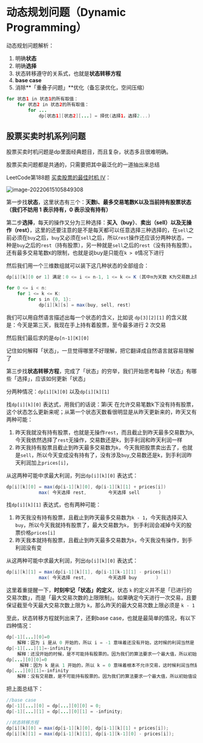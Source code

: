 # 动态规划问题（Dynamic Programming）

动态规划问题解析：

1. 明确**状态**
2. 明确**选择**
3. 状态转移遵守的关系式，也就是**状态转移方程**
4. **base case** 
5. 消除**「重叠子问题」**优化（备忘录优化，空间压缩）

```java
for 状态1 in 状态1的所有取值：
    for 状态2 in 状态2的所有取值：
        for ...
            dp[状态1][状态2][...] = 择优(选择1，选择2...)
```

## 股票买卖时机系列问题

股票买卖时机问题是dp里面经典题目，而且复杂，状态多且很难明确。

股票买卖问题都是共通的，只需要把其中最泛化的一道抽出来总结

LeetCode第188题 [买卖股票的最佳时机 IV](https://leetcode.cn/problems/best-time-to-buy-and-sell-stock-iv/)：

![image-20220615105849308](https://cajr-news-img.oss-cn-shenzhen.aliyuncs.com/img/image-20220615105849308.png)

第一步找**状态**，这里状态有三个：**天数i、最多交易笔数K以及当前持有股票状态（我们不妨用 1 表示持有，0 表示没有持有）**

第二步**选择**，每天的操作又分为三种选择：**买入（buy）**、**卖出（sell）**以及**无操作（rest）**，这里的还要注意的是不是每天都可以任意选择三种选择的，在`sell`之前必须在`buy`之后，`buy`又必须在`sell`之后，所以`rest`操作还应该分两种状态，一种是`buy`之后的`rest`（持有股票），另一种就是`sell`之后的`rest`（没有持有股票）。还有最多交易笔数`K`的限制，也就是说buy是只能在`k > 0`情况下进行

然后我们用一个三维数组就可以装下这几种状态的全部组合：

```java
dp[i][k][0 or 1] 满足：0 <= i <= n-1, 1 <= k <= K (其中n为天数 K为交易数上限 0和1代表是否持有股票)

for 0 <= i < n:
    for 1 <= k <= K:
        for s in {0, 1}:
            dp[i][k][s] = max(buy, sell, rest)
```

我们可以用自然语言描述出每一个状态的含义，比如说 `dp[3][2][1]` 的含义就是：今天是第三天，我现在手上持有着股票，至今最多进行 2 次交易

然后我们最后求的是`dp[n-1][K][0]` 

记住如何解释「状态」，一旦觉得哪里不好理解，把它翻译成自然语言就容易理解了

第三步找**状态转移方程**，完成了「状态」的穷举，我们开始思考每种「状态」有哪些「选择」，应该如何更新「状态」

分两种情况：`dp[i][k][0]` 以及`dp[i][k][1]`

找`dp[i][k][0]` 表达式，用我们的话说：第i天 在允许交易笔数k下没有持有股票，这个状态怎么更新来呢；从第一个状态天数看很明显是从昨天更新来的，昨天又有两种可能：

1. 昨天我就没有持有股票，也就是无操作`rest`，而且截止到昨天最多交易数为`k`,今天我依然选择了`rest`无操作，交易数还是k，到手利润和昨天利润一样
2. 昨天我持有股票且截止到昨天最多交易数为`k`，今天我把股票卖出去了，也就是`sell`，所以今天变成没有持有了，没有涉及`buy`,交易数还是k，到手利润昨天利润加上`prices[i]`，

从这两种可能中求最大利润，列出`dp[i][k][0]` 表达式：

```java
dp[i][k][0] = max(dp[i-1][k][0], dp[i-1][k][1] + prices[i])
    		max( 今天选择 rest,        今天选择 sell       )
```

找`dp[i][k][1]` 表达式，也有两种可能：

1. 昨天我没有持有股票，且截止到昨天最多交易数为`k - 1`，今天我选择买入`buy`，所以今天我就持有股票了，最大交易数为`k`， 到手利润会减掉今天的股票价格`prices[i]`
2. 昨天我本就持有股票，且截止到昨天最多交易数为`k`，今天我没有操作，到手利润没有变

从这两种可能中求最大利润，列出`dp[i][k][0]` 表达式：

```java
dp[i][k][1] = max(dp[i-1][k][1], dp[i-1][k-1][1] - prices[i])
    		max( 今天选择 rest,        今天选择 buy       )
```

这里着重提醒一下，**时刻牢记「状态」的定义**，状态 `k` 的定义并不是「已进行的交易次数」，而是「最大交易次数的上限限制」。如果确定今天进行一次交易，且要保证截至今天最大交易次数上限为 `k`，那么昨天的最大交易次数上限必须是 `k - 1`

至此，状态转移方程就列出来了，还剩base case，也就是最简单的情况，有以下四种情况：

```java
dp[-1][...][0]=0 
    解释：因为 i 是从 0 开始的，所以 i = -1 意味着还没有开始，这时候的利润当然是 0。
dp[-1][...][1]=-infinity
    解释：还没开始的时候，是不可能持有股票的。因为我们的算法要求一个最大值，所以初始值设为一个最小值，方便取最大值
dp[...][0][0]=0
     解释：因为 k 是从 1 开始的，所以 k = 0 意味着根本不允许交易，这时候利润当然是 0。
dp[...][0][1]=-infinity
    解释：没有交易数，是不可能持有股票的。因为我们的算法要求一个最大值，所以初始值设为一个最小值，方便取最大值
```

把上面总结下：

```java
//base case
dp[-1][...][0] = dp[...][0][0] = 0;
dp[-1][...][1] = dp[...][0][1] = -infinity;

//状态转移方程
dp[i][k][0] = max(dp[i-1][k][0], dp[i-1][k][1] + prices[i]);
dp[i][k][1] = max(dp[i-1][k][1], dp[i-1][k-1][0] - prices[i]);
```

